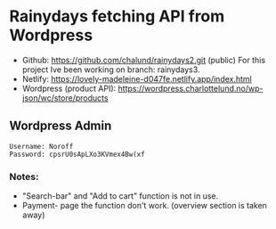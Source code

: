 # Rainydays fetching API from Wordpress

- Github: https://github.com/chalund/rainydays2.git (public) For this project Ive been working on branch: rainydays3.
- Netlify: https://lovely-madeleine-d047fe.netlify.app/index.html
- Wordpress (product API): https://wordpress.charlottelund.no/wp-json/wc/store/products

## Wordpress Admin
```
Username: Noroff
Password: cpsrU0sApLXo3KVmex4Bw(xf 
```


### Notes:
- "Search-bar" and "Add to cart" function is not in use.
-  Payment- page the function don't work. (overview section is taken away)